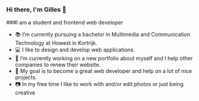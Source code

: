 ### Hi there, I'm Gilles 👋

<!--
**GillesNaeyaert/GillesNaeyaert** is a ✨ _special_ ✨ repository because its `README.md` (this file) appears on your GitHub profile.

Here are some ideas to get you started:

- 🔭 I’m currently working on ...
- 🌱 I’m currently learning ...
- 👯 I’m looking to collaborate on ...
- 🤔 I’m looking for help with ...
- 💬 Ask me about ...
- 📫 How to reach me: ...
- 😄 Pronouns: ...
- ⚡ Fun fact: ...
-->
###I am a student and frontend web developer
- 📚 I’m currently pursuing a bachelor in Multimedia and Communication Technology at Howest in Kortrijk.
- 💻 I like to design and develop web applications.
- 🔭 I’m currently working on a new portfolio about myself and I help other companies to renew their website.
- 🙌 My goal is to become a great web developer and help on a lot of nice projects. 
- 📷 In my free time I like to work with and/or edit photos or just being creative


